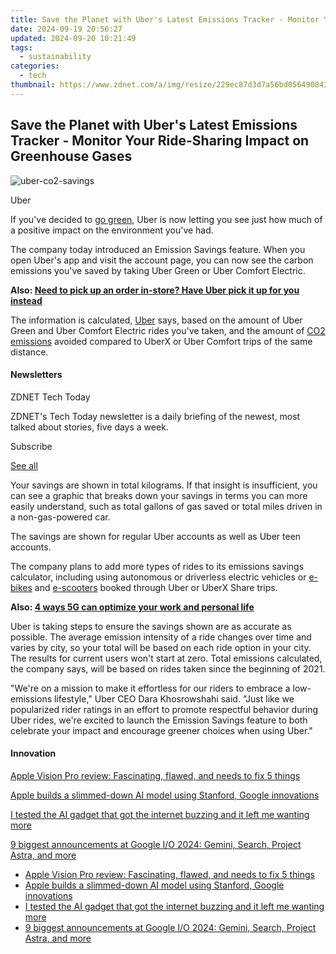 ```yaml
---
title: Save the Planet with Uber's Latest Emissions Tracker - Monitor Your Ride-Sharing Impact on Greenhouse Gases
date: 2024-09-19 20:56:27
updated: 2024-09-20 10:21:49
tags:
  - sustainability
categories:
  - tech
thumbnail: https://www.zdnet.com/a/img/resize/229ec87d3d7a56bd056490843eb6e46dfc71ab94/2024/03/08/a2928703-7231-4d04-bbb3-36f896daa576/uber-co2-savings.jpg?width=278&height=156&fit=crop&auto=webp
---
```


## Save the Planet with Uber's Latest Emissions Tracker - Monitor Your Ride-Sharing Impact on Greenhouse Gases

![uber-co2-savings](https://www.zdnet.com/a/img/resize/67e5802afd8e4a30f64962f01f240bfd2b51ca44/2024/03/08/a2928703-7231-4d04-bbb3-36f896daa576/uber-co2-savings.jpg?auto=webp&width=1280)

Uber

If you've decided to [go green](https://www.zdnet.com/home-and-office/sustainability/tech-for-a-sustainable-future-the-challenges-and-opportunities-ahead/), Uber is now letting you see just how much of a positive impact on the environment you've had.

The company today introduced an Emission Savings feature. When you open Uber's app and visit the account page, you can now see the carbon emissions you've saved by taking Uber Green or Uber Comfort Electric.

**Also: [Need to pick up an order in-store? Have Uber pick it up for you instead](https://www.zdnet.com/article/need-to-pick-up-an-order-in-store-have-uber-pick-it-up-for-you-instead/)**

The information is calculated, [Uber](https://www.zdnet.com/article/uber-is-working-on-its-own-ai-project-reveals-ceo/) says, based on the amount of Uber Green and Uber Comfort Electric rides you've taken, and the amount of [CO2 emissions](https://www.zdnet.com/home-and-office/work-life/how-much-co2-are-your-zoom-meetings-generating/) avoided compared to UberX or Uber Comfort trips of the same distance.

#### Newsletters

ZDNET Tech Today

ZDNET's Tech Today newsletter is a daily briefing of the newest, most talked about stories, five days a week.

 Subscribe

[See all](https://www.zdnet.com/newsletters/)

Your savings are shown in total kilograms. If that insight is insufficient, you can see a graphic that breaks down your savings in terms you can more easily understand, such as total gallons of gas saved or total miles driven in a non-gas-powered car.

The savings are shown for regular Uber accounts as well as Uber teen accounts.

The company plans to add more types of rides to its emissions savings calculator, including using autonomous or driverless electric vehicles or [e-bikes](https://www.zdnet.com/article/best-electric-bike/) and [e-scooters](https://www.zdnet.com/article/best-electric-scooter/) booked through Uber or UberX Share trips.

**Also: [4 ways 5G can optimize your work and personal life](https://www.zdnet.com/article/4-ways-5g-can-optimize-your-work-and-personal-life/)**

Uber is taking steps to ensure the savings shown are as accurate as possible. The average emission intensity of a ride changes over time and varies by city, so your total will be based on each ride option in your city. The results for current users won't start at zero. Total emissions calculated, the company says, will be based on rides taken since the beginning of 2021\. 

"We're on a mission to make it effortless for our riders to embrace a low-emissions lifestyle," Uber CEO Dara Khosrowshahi said. "Just like we popularized rider ratings in an effort to promote respectful behavior during Uber rides, we're excited to launch the Emission Savings feature to both celebrate your impact and encourage greener choices when using Uber."

#### Innovation

[Apple Vision Pro review: Fascinating, flawed, and needs to fix 5 things](https://www.zdnet.com/article/apple-vision-pro-review/ "Apple Vision Pro review: Fascinating, flawed, and needs to fix 5 things")

[Apple builds a slimmed-down AI model using Stanford, Google innovations](https://www.zdnet.com/article/apple-builds-a-slimmed-down-ai-model-using-stanford-google-innovations/ "Apple builds a slimmed-down AI model using Stanford, Google innovations")

[I tested the AI gadget that got the internet buzzing and it left me wanting more](https://www.zdnet.com/article/i-tested-the-ai-gadget-that-got-the-internet-buzzing-and-it-left-me-wanting-more/ "I tested the AI gadget that got the internet buzzing and it left me wanting more")

[9 biggest announcements at Google I/O 2024: Gemini, Search, Project Astra, and more](https://www.zdnet.com/article/is-openai-sweating-9-google-features-announced-for-gemini-search-android-and-more/ "9 biggest announcements at Google I/O 2024: Gemini, Search, Project Astra, and more")

* [Apple Vision Pro review: Fascinating, flawed, and needs to fix 5 things](https://www.zdnet.com/article/apple-vision-pro-review/ "Apple Vision Pro review: Fascinating, flawed, and needs to fix 5 things")
* [Apple builds a slimmed-down AI model using Stanford, Google innovations](https://www.zdnet.com/article/apple-builds-a-slimmed-down-ai-model-using-stanford-google-innovations/ "Apple builds a slimmed-down AI model using Stanford, Google innovations")
* [I tested the AI gadget that got the internet buzzing and it left me wanting more](https://www.zdnet.com/article/i-tested-the-ai-gadget-that-got-the-internet-buzzing-and-it-left-me-wanting-more/ "I tested the AI gadget that got the internet buzzing and it left me wanting more")
* [9 biggest announcements at Google I/O 2024: Gemini, Search, Project Astra, and more](https://www.zdnet.com/article/is-openai-sweating-9-google-features-announced-for-gemini-search-android-and-more/ "9 biggest announcements at Google I/O 2024: Gemini, Search, Project Astra, and more")

<ins class="adsbygoogle"
     style="display:block"
     data-ad-format="autorelaxed"
     data-ad-client="ca-pub-7571918770474297"
     data-ad-slot="1223367746"></ins>



<ins class="adsbygoogle"
     style="display:block"
     data-ad-client="ca-pub-7571918770474297"
     data-ad-slot="8358498916"
     data-ad-format="auto"
     data-full-width-responsive="true"></ins>
